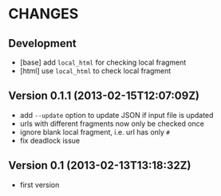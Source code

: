 CHANGES
=======

## Development

 * [base] add `local_html` for checking local fragment
 * [html] use `local_html` to check local fragment

## Version 0.1.1 (2013-02-15T12:07:09Z)

 * add `--update` option to update JSON if input file is updated
 * urls with different fragments now only be checked once
 * ignore blank local fragment, i.e. url has only `#`
 * fix deadlock issue

## Version 0.1 (2013-02-13T13:18:32Z)

 * first version
